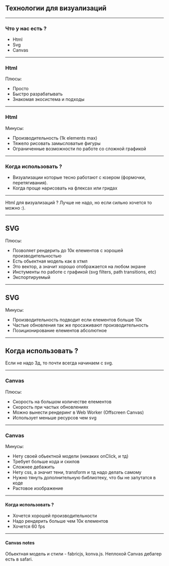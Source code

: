 ## Технологии для визуализаций

---

### Что у нас есть ?

- Html
- Svg
- Сanvas

---

### Html

Плюсы:

- Просто
- Быстро разрабатывать
- Знакомая экосистема и подходы

---

### Html

Минусы:

- Производительность (1k elements max)
- Тяжело рисовать замысловатые фигуры
- Ограниченные возможности по работе со сложной графикой

---

### Когда использовать ?

- Визуализации которые тесно работают с юзером (формочки, перетягивания).
- Когда проще нарисовать на флексах или гридах

--- 
Html для визуализаций ?
Лучше не надо, но если сильно хочется то можно :).

---

## SVG

Плюсы:

- Позволяет рендерить до 10к елементов с хорошей производительностью
- Есть обьектная модель как в хтмл
- Это вектор, а значит хорошо отображается на любом экране
- Инстументы по работе с графикой (svg filters, path transitions, etc)
- Экспортируемый
---

## SVG

Минусы:

- Производительность подводит если елементов больше 10к
- Частые обновления так же просаживают производительность
- Позиционирование елементов абсолютное

---

## Когда использовать ?

Если не надо 3д, то почти всегда начинаем с svg.

---

### Canvas

Плюсы:

- Скорость на большом количестве елементов
- Скорость при частых обновлениях
- Можно вынести рендеринг в Web Worker (Offscreen Canvas)
- Использует меньше ресурсов чем svg

---

### Canvas

Минусы:

- Нету своей обьектной модели (никаких onClick, и тд)
- Требует больше кода и скилов
- Сложнее дебажить
- Нету css, а значит тени, transform и тд надо делать самому
- Нужно тянуть дополнительную библиотеку, что бы не запутатся в коде
- Растовое изображение

---

#### Когда использовать ?

- Хочется хорошей производительности
- Надо рендерить больше чем 10к елементов
- Хочется 60 fps

---

#### Canvas notes

Обьектная модель и стили - fabricjs, konva.js.
Неплохой Canvas дебагер есть в safari.
